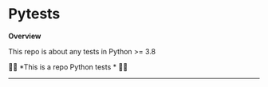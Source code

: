 # Pytests

**Overview**

This repo is about any tests in Python >= 3.8

👷🏾 *This is a repo Python tests * 👷🏿

---
